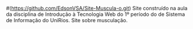 #(https://github.com/EdsonVSA/Site-Muscula-o.git)
Site construído na aula da disciplina de Introdução à Tecnologia Web do 1º período do de Sistema de Informação do UniRios. Site sobre musculação.
